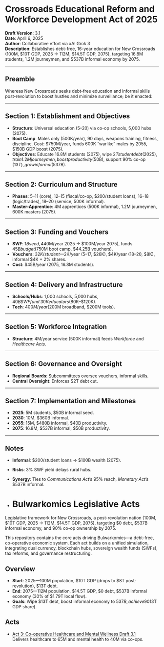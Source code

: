 # Crossroads Educational Reform and Workforce Development Act of 2025
**Draft Version**: 3.1  
**Date**: April 6, 2025  
**Author**: Collaborative effort via xAI Grok 3  
**Description**: Establishes debt-free, 16-year education for New Crossroads (100M, $10T GDP, 2025 → 112M, $14.5T GDP, 2075), targeting 16.8M students, 1.2M journeymen, and $537B informal economy by 2075.

---

## Preamble
Whereas New Crossroads seeks debt-free education and informal skills post-revolution to boost hustles and minimize surveillance; be it enacted:

---

## Section 1: Establishment and Objectives
- **Structure**: Universal education (5–20) via co-op schools, 5,000 hubs (2075).
- **Boot Camp**: Males only (500K/year), 90 days, weapons training, fitness, discipline. Cost: $750M/year, funds 600K “warlike” males by 2055, $150B GDP boost (2075).
- **Objectives**: Educate 16.8M students (2075), wipe $2T student debt (2025), train 1.2M journeymen, boost productivity ($50B), support 90% co-op ($13T), grow informal ($537B).

---

## Section 2: Curriculum and Structure
- **Phases**: 5–11 (core), 12–15 (fiscal/co-op, $200/student loans), 16–18 (logic/trades), 18–20 (service, 500K informal).
- **Master-Apprentice**: 4M apprentices (500K informal), 1.2M journeymen, 600K masters (2075).

---

## Section 3: Funding and Vouchers
- **SWF**: $1B seed, 4% yield ($40M/year 2025 → $100M/year 2075), funds $45B budget ($750M boot camp, $44.25B vouchers).
- **Vouchers**: $32K/student—$2K/year (5–17, $26K), $4K/year (18–20, $8K), informal $4K + 2% shares.
- **Cost**: $45B/year (2075, 16.8M students).

---

## Section 4: Delivery and Infrastructure
- **Schools/Hubs**: 1,000 schools, 5,000 hubs, $40B SWF fund. 30K educators ($80K–$120K).
- **Tech**: $400M/year ($200M broadband, $200M tools).

---

## Section 5: Workforce Integration
- **Structure**: 4M/year service (500K informal) feeds *Workforce* and *Healthcare Acts*.

---

## Section 6: Governance and Oversight
- **Regional Boards**: Subcommittees oversee vouchers, informal skills.
- **Central Oversight**: Enforces $2T debt cut.

---

## Section 7: Implementation and Milestones
- **2025**: 5M students, $50B informal seed.
- **2030**: 10M, $360B informal.
- **2055**: 15M, $480B informal, $40B productivity.
- **2075**: 16.8M, $537B informal, $50B productivity.

---

## Notes
- **Informal**: $200/student loans → $100B wealth (2075).
- **Risks**: 3% SWF yield delays rural hubs.
- **Synergy**: Ties to *Communications Act*’s 95% reach, *Monetary Act*’s $537B informal.

- # Bulwarkomics Legislative Acts
Legislative framework for New Crossroads, a post-revolution nation (100M, $10T GDP, 2025 → 112M, $14.5T GDP, 2075), targeting $0 debt, $537B informal economy, and 90% co-op ownership by 2075.

This repository contains the core acts driving Bulwarkomics—a debt-free, co-operative economic system. Each act builds on a unified simulation, integrating dual currency, blockchain hubs, sovereign wealth funds (SWFs), tax reforms, and governance restructuring.

## Overview
- **Start**: 2025—100M population, $10T GDP (drops to $8T post-revolution), $13T debt.
- **End**: 2075—112M population, $14.5T GDP, $0 debt, $537B informal economy (30% of $1.79T local flow).
- **Goals**: Wipe $13T debt, boost informal economy to $537B, achieve 90% co-op ownership ($13T GDP share).

## Acts
- [Act 3: Co-operative Healthcare and Mental Wellness Draft 3.1](./Act-3-Healthcare-Draft-3.1.md)  
  Delivers healthcare to 65M and mental health to 40M via co-ops.
